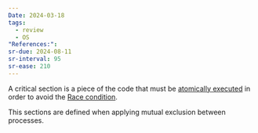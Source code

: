```yaml
---
Date: 2024-03-18
tags:
  - review
  - OS
"References:": 
sr-due: 2024-08-11
sr-interval: 95
sr-ease: 210
---
```


A critical section is a piece of the code that must be [atomically executed](20240408%20-%20164250%20-Atomic%20Execution.md) in order to avoid the [Race condition](Race%20condition.md).

This sections are defined when applying mutual exclusion between processes. 

